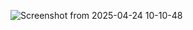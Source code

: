 ![Screenshot from 2025-04-24 10-10-48](https://github.com/user-attachments/assets/e24933a5-d732-4191-814a-89e26b1109ba)
